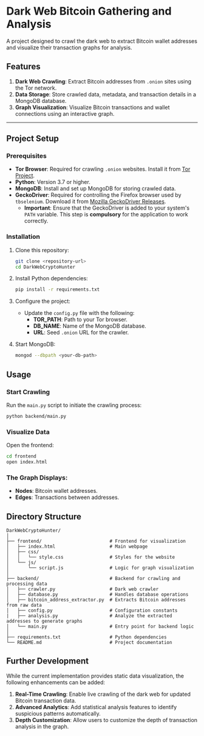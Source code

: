 # Dark Web Bitcoin Gathering and Analysis

A project designed to crawl the dark web to extract Bitcoin wallet addresses and visualize their transaction graphs for analysis.

## Features

1. **Dark Web Crawling**: Extract Bitcoin addresses from `.onion` sites using the Tor network.
2. **Data Storage**: Store crawled data, metadata, and transaction details in a MongoDB database.
3. **Graph Visualization**: Visualize Bitcoin transactions and wallet connections using an interactive graph.

---

## Project Setup

### Prerequisites

- **Tor Browser**: Required for crawling `.onion` websites. Install it from [Tor Project](https://www.torproject.org/).
- **Python**: Version 3.7 or higher.
- **MongoDB**: Install and set up MongoDB for storing crawled data.
- **GeckoDriver**: Required for controlling the Firefox browser used by `tbselenium`. Download it from [Mozilla GeckoDriver Releases](https://github.com/mozilla/geckodriver/releases). 
  - **Important**: Ensure that the GeckoDriver is added to your system's `PATH` variable. This step is **compulsory** for the application to work correctly.


### Installation

1. Clone this repository:
   ```bash
   git clone <repository-url>
   cd DarkWebCryptoHunter

2. Install Python dependencies:
   ```bash
   pip install -r requirements.txt

3. Configure the project:
   - Update the `config.py` file with the following:
     - **TOR_PATH**: Path to your Tor browser.
     - **DB_NAME**: Name of the MongoDB database.
     - **URL**: Seed `.onion` URL for the crawler.

4. Start MongoDB:
   ```bash
   mongod --dbpath <your-db-path>


## Usage

### Start Crawling
Run the `main.py` script to initiate the crawling process:
```bash
python backend/main.py
```
### Visualize Data
Open the frontend:
```bash
cd frontend
open index.html
```

### The Graph Displays:
- **Nodes**: Bitcoin wallet addresses.
- **Edges**: Transactions between addresses.

## **Directory Structure**  

```plaintext
DarkWebCryptoHunter/
│
├── frontend/                         # Frontend for visualization
│   ├── index.html                    # Main webpage
│   ├── css/
│   │   └── style.css                 # Styles for the website
│   └── js/
│       └── script.js                 # Logic for graph visualization
│
├── backend/                          # Backend for crawling and processing data
│   ├── crawler.py                    # Dark web crawler
│   ├── database.py                   # Handles database operations
│   ├── bitcoin_address_extractor.py  # Extracts Bitcoin addresses from raw data
│   ├── config.py                     # Configuration constants
|   ├── analysis.py                   # Analyze the extracted addresses to generate graphs
│   └── main.py                       # Entry point for backend logic
│
├── requirements.txt                  # Python dependencies
└── README.md                         # Project documentation
```

## **Further Development**  
While the current implementation provides static data visualization, the following enhancements can be added:

1. **Real-Time Crawling**: Enable live crawling of the dark web for updated Bitcoin transaction data.
2. **Advanced Analytics**: Add statistical analysis features to identify suspicious patterns automatically.
3. **Depth Customization**: Allow users to customize the depth of transaction analysis in the graph.
